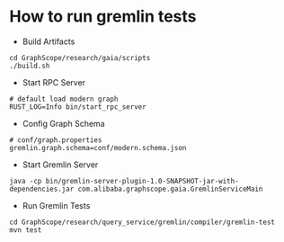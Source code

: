 # How to run gremlin tests
* Build Artifacts
```
cd GraphScope/research/gaia/scripts
./build.sh
```
* Start RPC Server
```
# default load modern graph
RUST_LOG=Info bin/start_rpc_server
```
* Config Graph Schema
```
# conf/graph.properties
gremlin.graph.schema=conf/modern.schema.json
```
* Start Gremlin Server
```
java -cp bin/gremlin-server-plugin-1.0-SNAPSHOT-jar-with-dependencies.jar com.alibaba.graphscope.gaia.GremlinServiceMain
```
* Run Gremlin Tests
```
cd GraphScope/research/query_service/gremlin/compiler/gremlin-test
mvn test
```